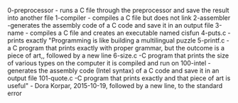 0-preprocessor - runs a C file through the preprocessor and save the result into another file
1-compiler - compiles a C file but does not link
2-assembler -generates the assembly code of a C code and save it in an output file
3-name - compiles a C file and creates an executable named cisfun
4-puts.c -prints exactly "Programming is like building a multilingual puzzle
5-printf.c -a C program that prints exactly with proper grammar, but the outcome is a piece of art,, followed by a new line
6-size.c -C program that prints the size of various types on the computer it is compiled and run on
100-intel - generates the assembly code (Intel syntax) of a C code and save it in an output file
101-quote.c -C program that prints exactly and that piece of art is useful" - Dora Korpar, 2015-10-19, followed by a new line, to the standard error
